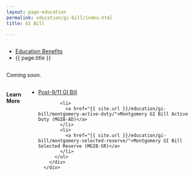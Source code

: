 ```yaml
---
layout: page-education
permalink: education/gi-bill/index.html
title: GI Bill

---
```


<div class="splash" markdown="0">
<div class="row" markdown="0">
<div class="small-12 columns" markdown="0">

<ul class="breadcrumbs" role="menubar" aria-label="Primary">
<li class="parent"><a href="{{ site.url }}/education/">Education Benefits</a></li>
<li class="active">{{ page.title }}</li>
</ul>

</div>
</div>
</div>

<div class="main" role="main" markdown="0">

<!-- <div class="action-bar">
  <div class="row">
    <div class="small-12 columns">
      <a class="button small start" href="{{ site.url}}/disability-benefits/get/">Apply for Disability Benefits</a>
    </div>
  </div>  
</div> -->

<div class="section one" markdown="0">
<div class="primary" markdown="0">
<div class="row" markdown="0">
<div class="small-12 columns" markdown="1">

Coming soon.

</div>
</div>
</div>

<div class="navigation">
  <div class="row">
    <div class="small-12 columns">
    <h4>Learn More</h4>
          <ul class="small-block-grid-1 medium-block-grid-3 cards small">
            <li>
              <a href="{{ site.url }}/education/gi-bill/post-9-11/">Post-9/11 GI Bill</a>
            </li>

            <li>
              <a href="{{ site.url }}/education/gi-bill/montgomery-active-duty/">Montgomery GI Bill Active Duty (MGIB-AD)</a>
            </li>
            <li>
              <a href="{{ site.url }}/education/gi-bill/montgomery-selected-reserve/">Montgomery GI Bill Selected Reserve (MGIB-SR)</a>
            </li>
          </ul>
        </div>
      </div>
</div>

</div>
